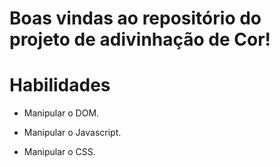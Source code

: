 # Boas vindas ao repositório do projeto de adivinhação de Cor!

# Habilidades

- Manipular o DOM.

- Manipular o Javascript.

- Manipular o CSS.
